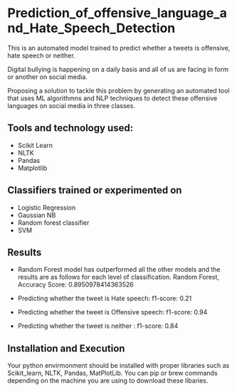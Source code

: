 # Prediction_of_offensive_language_and_Hate_Speech_Detection

This is an automated model trained to predict whether a tweets is offensive, hate speech or neither.

Digital bullying is happening on a daily basis and all of us are facing in form or another on social media.

Proposing a solution to tackle this problem by generating an automated tool that uses ML algorithmns and NLP techniques to detect these offensive languages on social media in three classes.

## Tools and technology used:
* Scikit Learn
* NLTK
* Pandas
* Matplotlib

## Classifiers trained or experimented on
* Logistic Regression
* Gaussian NB
* Random forest classifier
* SVM

## Results
* Random Forest model has outperformed all the other models and the results are as follows for each level of classification.
  Random Forest, Accuracy Score: 0.8950978414363526

* Predicting whether the tweet is Hate speech:
  f1-score: 0.21

* Predicting whether the tweet is Offensive speech:
  f1-score: 0.94

* Predicting whether the tweet is neither :
  f1-score: 0.84

## Installation and Execution
Your python envirmonment should be installed with proper libraries such as Scikit_learn, NLTK, Pandas, MatPlotLib. You can pip or brew commands depending on the machine you are using to download these libaries.

